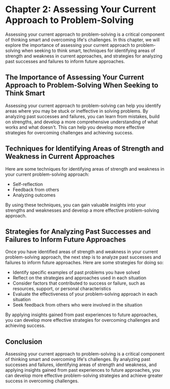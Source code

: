 Chapter 2: Assessing Your Current Approach to Problem-Solving
=============================================================

Assessing your current approach to problem-solving is a critical component of thinking smart and overcoming life's challenges. In this chapter, we will explore the importance of assessing your current approach to problem-solving when seeking to think smart, techniques for identifying areas of strength and weakness in current approaches, and strategies for analyzing past successes and failures to inform future approaches.

The Importance of Assessing Your Current Approach to Problem-Solving When Seeking to Think Smart
------------------------------------------------------------------------------------------------

Assessing your current approach to problem-solving can help you identify areas where you may be stuck or ineffective in solving problems. By analyzing past successes and failures, you can learn from mistakes, build on strengths, and develop a more comprehensive understanding of what works and what doesn't. This can help you develop more effective strategies for overcoming challenges and achieving success.

Techniques for Identifying Areas of Strength and Weakness in Current Approaches
-------------------------------------------------------------------------------

Here are some techniques for identifying areas of strength and weakness in your current problem-solving approach:

* Self-reflection
* Feedback from others
* Analyzing outcomes

By using these techniques, you can gain valuable insights into your strengths and weaknesses and develop a more effective problem-solving approach.

Strategies for Analyzing Past Successes and Failures to Inform Future Approaches
--------------------------------------------------------------------------------

Once you have identified areas of strength and weakness in your current problem-solving approach, the next step is to analyze past successes and failures to inform future approaches. Here are some strategies for doing so:

* Identify specific examples of past problems you have solved
* Reflect on the strategies and approaches used in each situation
* Consider factors that contributed to success or failure, such as resources, support, or personal characteristics
* Evaluate the effectiveness of your problem-solving approach in each situation
* Seek feedback from others who were involved in the situation

By applying insights gained from past experiences to future approaches, you can develop more effective strategies for overcoming challenges and achieving success.

Conclusion
----------

Assessing your current approach to problem-solving is a critical component of thinking smart and overcoming life's challenges. By analyzing past successes and failures, identifying areas of strength and weakness, and applying insights gained from past experiences to future approaches, you can develop more effective problem-solving strategies and achieve greater success in overcoming challenges.
